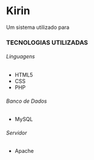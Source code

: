 # Kirin
Um sistema utilizado para 

### TECNOLOGIAS UTILIZADAS
###### Linguagens
- HTML5
- CSS
- PHP
###### Banco de Dados
- MySQL
###### Servidor
- Apache
